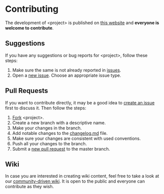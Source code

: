 # Contributing

The development of \<project\> is published on [this website](https://github.com/dominiksalvet/template) and **everyone is welcome to contribute**.

## Suggestions

If you have any suggestions or bug reports for \<project\>, follow these steps:

1. Make sure the same is not already reported in [issues](https://github.com/dominiksalvet/template/issues).
2. Open a [new issue](https://github.com/dominiksalvet/template/issues/new/choose). Choose an appropriate issue type.

## Pull Requests

If you want to contribute directly, it may be a good idea to [create an issue](https://github.com/dominiksalvet/template/issues/new/choose) first to discuss it. Then follow the steps:

1. [Fork](https://github.com/dominiksalvet/template/fork) \<project\>.
2. Create a new branch with a descriptive name.
3. Make your changes in the branch.
4. Add notable changes to the [changelog.md](changelog.md) file.
5. Make sure your changes are consistent with used conventions.
6. Push all your changes to the branch.
7. Submit a [new pull request](https://github.com/dominiksalvet/template/pulls) to the master branch.

## Wiki

In case you are interested in creating wiki content, feel free to take a look at our [community-driven wiki](https://github.com/dominiksalvet/template/wiki). It is open to the public and everyone can contribute as they wish.
